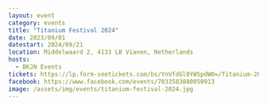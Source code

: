 ```yaml
---
layout: event
category: events
title: "Titanium Festival 2024"
date: 2023/09/01
datestart: 2024/09/21
location: Middelwaard 2, 4133 LB Vianen, Netherlands
hosts:
  - BKJN Events
tickets: https://lp.form-seetickets.com/bs/YnVfdGl0YW5pdW0=/Titanium-2024-pre-registration
facebook: https://www.facebook.com/events/7033583880050913
image: /assets/img/events/titanium-festival-2024.jpg
---
```

